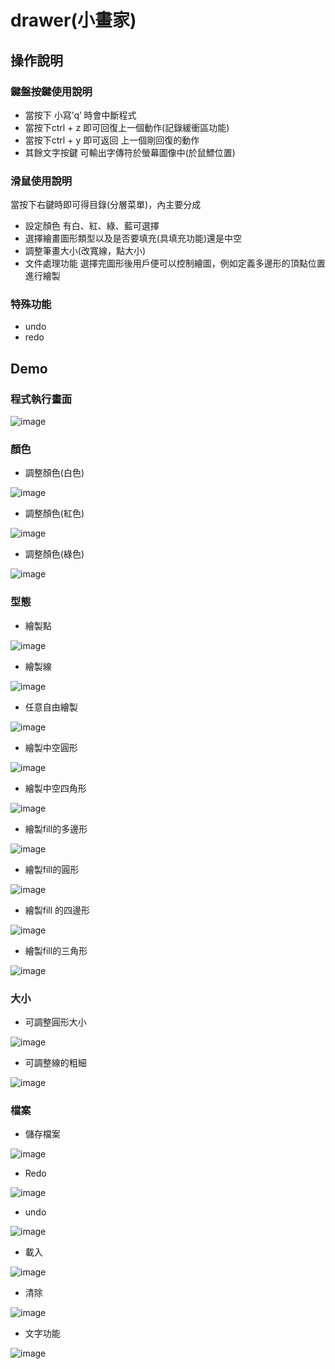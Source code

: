 # drawer(小畫家)

## 操作說明

### 鍵盤按鍵使用說明
+ 當按下 小寫’q’ 時會中斷程式
+ 當按下ctrl + z 即可回復上一個動作(記錄緩衝區功能)
+ 當按下ctrl + y 即可返回 上一個剛回復的動作 
+ 其餘文字按鍵 可輸出字傳符於螢幕圖像中(於鼠鰾位置)

### 滑鼠使用說明
當按下右鍵時即可得目錄(分層菜單)，內主要分成
+ 設定顏色 有白、紅、綠、藍可選擇
+ 選擇繪畫圖形類型以及是否要填充(具填充功能)還是中空
+ 調整筆畫大小(改寬線，點大小)
+ 文件處理功能
選擇完圖形後用戶便可以控制繪圖，例如定義多邊形的頂點位置進行繪製

### 特殊功能
+ undo
+ redo
## Demo

### 程式執行畫面

![image](https://github.com/YiKaiWu1125/drawer/blob/main/picture/主畫面.png)

### 顏色

+ 調整顏色(白色)

![image](https://github.com/YiKaiWu1125/drawer/blob/main/picture/調整顏色白色.png)

+ 調整顏色(紅色)

![image](https://github.com/YiKaiWu1125/drawer/blob/main/picture/調整顏色紅色.png)

+ 調整顏色(綠色)

![image](https://github.com/YiKaiWu1125/drawer/blob/main/picture/調整顏色綠色.png)

### 型態

+ 繪製點

![image](https://github.com/YiKaiWu1125/drawer/blob/main/picture/繪製點座標.png)

+ 繪製線

![image](https://github.com/YiKaiWu1125/drawer/blob/main/picture/繪製線.png)

+ 任意自由繪製

![image](https://github.com/YiKaiWu1125/drawer/blob/main/picture/任意自由繪畫.png)

+ 繪製中空圓形

![image](https://github.com/YiKaiWu1125/drawer/blob/main/picture/繪製中空圓形.png)

+ 繪製中空四角形

![image](https://github.com/YiKaiWu1125/drawer/blob/main/picture/繪製中空四角形.png)

+ 繪製fill的多邊形

![image](https://github.com/YiKaiWu1125/drawer/blob/main/picture/繪製fill的多邊形.png)

+ 繪製fill的圓形

![image](https://github.com/YiKaiWu1125/drawer/blob/main/picture/繪製fill的圓形.png)

+ 繪製fill 的四邊形

![image](https://github.com/YiKaiWu1125/drawer/blob/main/picture/繪製fill的四邊形.png)

+ 繪製fill的三角形

![image](https://github.com/YiKaiWu1125/drawer/blob/main/picture/繪製fill的三角形.png)

### 大小

+ 可調整圓形大小

![image](https://github.com/YiKaiWu1125/drawer/blob/main/picture/可調整大小.png)

+ 可調整線的粗細

![image](https://github.com/YiKaiWu1125/drawer/blob/main/picture/可調大小圓.png)

### 檔案

+ 儲存檔案

![image](https://github.com/YiKaiWu1125/drawer/blob/main/picture/儲存檔案.png)

+ Redo

![image](https://github.com/YiKaiWu1125/drawer/blob/main/picture/執行redo.png)

+ undo

![image](https://github.com/YiKaiWu1125/drawer/blob/main/picture/執行undo.png)

+ 載入

![image](https://github.com/YiKaiWu1125/drawer/blob/main/picture/載入存檔.png)

+ 清除

![image](https://github.com/YiKaiWu1125/drawer/blob/main/picture/清除.png)

+ 文字功能

![image](https://github.com/YiKaiWu1125/drawer/blob/main/picture/文字功能.png)







